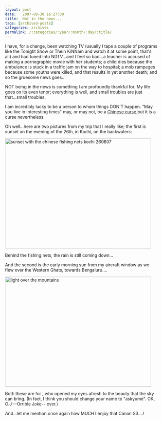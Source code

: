 ```yaml
---
layout: post
date:	2007-08-30 16:27:00
title:  Not in the news...
tags: [archived-posts]
categories: archives
permalink: /:categories/:year/:month/:day/:title/
---
```

I have, for a change, been watching TV (usually I tape a couple of programs like the Tonight Show or Thein KiNNam and watch it at some point, that's all) and had tuned into NDTV...and I feel so bad...a teacher is accused of making a pornographic movie with her students; a child dies because the ambulance is stuck in a traffic jam on the way to hospital; a mob rampages because some youths were killed, and that results in yet another death; and so the gruesome news goes..

NOT being in the news is something I am profoundly thankful for. My life goes on its even tenor; everything is well, and small troubles are just that...small troubles.

I am incredibly lucky to  be a person to whom things DON'T happen. "May you live in interesting times" may, or may not, be a <a href="http://udhay.livejournal.com/24766.html"> Chinese curse </a> but it is a curse nevertheless.

Oh well...here are two pictures from my trip that I really like; the first is sunset on the evening of the 26th, in Kochi, on the backwaters:



<a href="http://www.flickr.com/photos/11363665@N07/1275753906/" title="Photo Sharing"><img src="http://farm2.static.flickr.com/1394/1275753906_528d4d1f52_o.jpg" width="480" height="360" alt="sunset with the chinese fishing nets kochi 260807" /></a>


Behind the fishing nets, the rain is still coming down...


And the second is the early morning sun from my aircraft window as we flew over the Western Ghats, towards Bengaluru....



<a href="http://www.flickr.com/photos/11363665@N07/1274892929/" title="Photo Sharing"><img src="http://farm2.static.flickr.com/1215/1274892929_6e3cd5c91c_o.jpg" width="480" height="360" alt="light over the mountains" /></a>




Both these are for  <LJ user="asakiyume">, who opened my eyes afresh to the beauty that the sky can bring. (In fact, I think you should change your name to "askyume". OK, O.J --Orrible Joke-- over.)


And...let me mention once again how MUCH I enjoy that Canon S3....!
